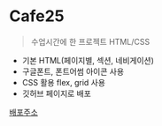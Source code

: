# Cafe25
>수업시간에 한 프로젝트 HTML/CSS

- 기본 HTML(페이지별, 섹션, 네비게이션)
- 구글폰트, 폰트어썸 아이콘 사용
- CSS 활용 flex, grid 사용 
- 깃허브 페이지로 배포 

[배포주소](https://olllang.github.io/Cafe25/)